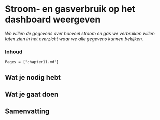 # Stroom- en gasverbruik op het dashboard weergeven

*We willen de gegevens over hoeveel stroom en gas we verbruiken willen laten zien in het overzicht waar we alle gegevens kunnen bekijken.*

### Inhoud

```@contents
Pages = ["chapter11.md"]
```

## Wat je nodig hebt

## Wat je gaat doen

## Samenvatting
